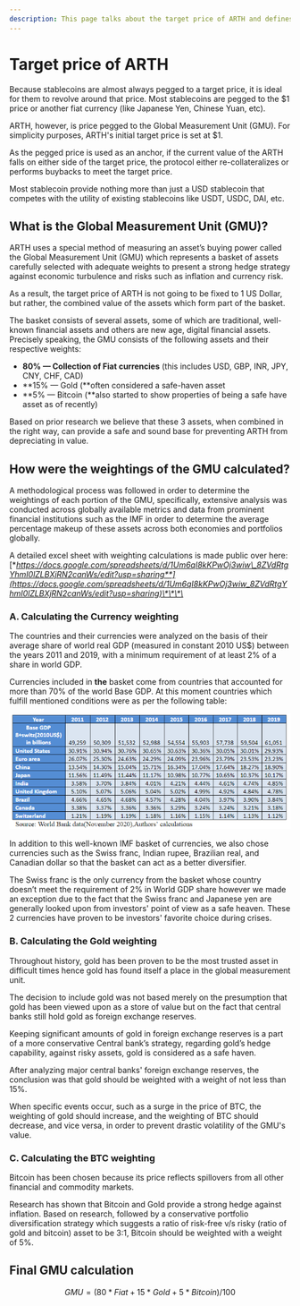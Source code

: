 ```yaml
---
description: This page talks about the target price of ARTH and defines the GMU index
---
```


# Target price of ARTH

Because stablecoins are almost always pegged to a target price, it is ideal for them to revolve around that price. Most stablecoins are pegged to the $1 price or another fiat currency \(like Japanese Yen, Chinese Yuan, etc\). 

ARTH, however, is price pegged to the Global Measurement Unit \(GMU\). For simplicity purposes, ARTH's initial target price is set at $1.  
  
As the pegged price is used as an anchor, if the current value of the ARTH falls on either side of the target price, the protocol either re-collateralizes or performs buybacks to meet the target price.

Most stablecoin provide nothing more than just a USD stablecoin that competes with the utility of existing stablecoins like USDT, USDC, DAI, etc.

## What is the Global Measurement Unit \(GMU\)?

ARTH uses a special method of measuring an asset’s buying power called the Global Measurement Unit \(GMU\) which represents a basket of assets carefully selected with adequate weights to present a strong hedge strategy against economic turbulence and risks such as inflation and currency risk. 

As a result, the target price of ARTH is not going to be fixed to 1 US Dollar, but rather, the combined value of the assets which form part of the basket.

The basket consists of several assets, some of which are traditional, well-known financial assets and others are new age, digital financial assets. Precisely speaking, the GMU consists of the following assets and their respective weights:

* **80% — Collection of Fiat currencies** \(this includes USD, GBP, INR, JPY, CNY, CHF, CAD\)
* **15% — Gold \(**often considered a safe-haven asset
* **5% — Bitcoin \(**also started to show properties of being a safe have asset as of recently\)

Based on prior research we believe that these 3 assets, when combined in the right way, can provide a safe and sound base for preventing ARTH from depreciating in value.

## How were the weightings of the GMU calculated?

A methodological process was followed in order to determine the weightings of each portion of the GMU, specifically, extensive analysis was conducted across globally available metrics and data from prominent financial institutions such as the IMF in order to determine the average percentage makeup of these assets across both economies and portfolios globally.

A detailed excel sheet with weighting calculations is made public over here: [**https://docs.google.com/spreadsheets/d/1Um6qI8kKPwOj3wiw\_8ZVdRtgYhmI0lZLBXjRN2canWs/edit?usp=sharing**](https://docs.google.com/spreadsheets/d/1Um6qI8kKPwOj3wiw_8ZVdRtgYhmI0lZLBXjRN2canWs/edit?usp=sharing)\*\*\*\*

### **A. Calculating the Currency weighting**

The countries and their currencies were analyzed on the basis of their average share of world real GDP \(measured in constant 2010 US$\) between the years 2011 and 2019, with a minimum requirement of at least 2% of a share in world GDP.

Currencies included in **the** basket come from countries that accounted for more than 70% of the world Base GDP. At this moment countries which fulfill mentioned conditions were as per the following table:

![](../.gitbook/assets/image%20%286%29.png)

In addition to this well-known IMF basket of currencies, we also chose currencies such as the Swiss franc, Indian rupee, Brazilian real, and Canadian dollar so that the basket can act as a better diversifier. 

The Swiss franc is the only currency from the basket whose country doesn’t meet the requirement of 2% in World GDP share however we made an exception due to the fact that the Swiss franc and Japanese yen are generally looked upon from investors' point of view as a safe heaven. These 2 currencies have proven to be investors' favorite choice during crises.

### **B. Calculating the Gold weighting**

Throughout history, gold has been proven to be the most trusted asset in difficult times hence gold has found itself a place in the global measurement unit. 

The decision to include gold was not based merely on the presumption that gold has been viewed upon as a store of value but on the fact that central banks still hold gold as foreign exchange reserves. 

Keeping significant amounts of gold in foreign exchange reserves is a part of a more conservative  Central bank’s strategy, regarding gold’s hedge capability, against risky assets, gold is considered as a safe haven.  

After analyzing major central banks' foreign exchange reserves, the conclusion was that gold should be weighted with a weight of not less than 15%. 

When specific events occur, such as a surge in the price of BTC, the weighting of gold should increase, and the weighting of BTC should decrease, and vice versa, in order to prevent drastic volatility of the GMU's value.

### **C. Calculating the BTC weighting**

Bitcoin has been chosen because its price reflects spillovers from all other financial and commodity markets. 

Research has shown that Bitcoin and Gold provide a strong hedge against inflation. Based on research, followed by a conservative portfolio diversification strategy which suggests a ratio of risk-free v/s risky \(ratio of gold and bitcoin\) asset to be 3:1, Bitcoin should be weighted with a weight of 5%.

## **Final GMU calculation**

$$
GMU = (80 * Fiat + 15 * Gold + 5 * Bitcoin) / 100
$$



